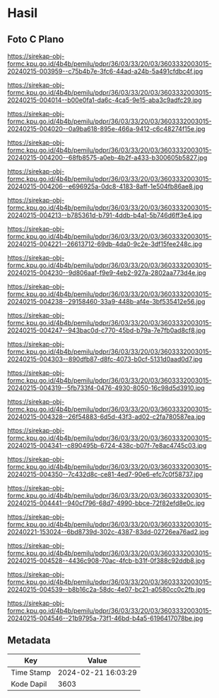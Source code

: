 # Hasil

## Foto C Plano

https://sirekap-obj-formc.kpu.go.id/4b4b/pemilu/pdpr/36/03/33/20/03/3603332003015-20240215-003959--c75b4b7e-3fc6-44ad-a24b-5a491cfdbc4f.jpg

https://sirekap-obj-formc.kpu.go.id/4b4b/pemilu/pdpr/36/03/33/20/03/3603332003015-20240215-004014--b00e0fa1-da6c-4ca5-9e15-aba3c9adfc29.jpg

https://sirekap-obj-formc.kpu.go.id/4b4b/pemilu/pdpr/36/03/33/20/03/3603332003015-20240215-004020--0a9ba618-895e-466a-9412-c6c48274f15e.jpg

https://sirekap-obj-formc.kpu.go.id/4b4b/pemilu/pdpr/36/03/33/20/03/3603332003015-20240215-004200--68fb8575-a0eb-4b2f-a433-b300605b5827.jpg

https://sirekap-obj-formc.kpu.go.id/4b4b/pemilu/pdpr/36/03/33/20/03/3603332003015-20240215-004206--e696925a-0dc8-4183-8aff-1e504fb86ae8.jpg

https://sirekap-obj-formc.kpu.go.id/4b4b/pemilu/pdpr/36/03/33/20/03/3603332003015-20240215-004213--b785361d-b791-4ddb-b4a1-5b746d6ff3e4.jpg

https://sirekap-obj-formc.kpu.go.id/4b4b/pemilu/pdpr/36/03/33/20/03/3603332003015-20240215-004221--26613712-69db-4da0-9c2e-3df15fee248c.jpg

https://sirekap-obj-formc.kpu.go.id/4b4b/pemilu/pdpr/36/03/33/20/03/3603332003015-20240215-004230--9d806aaf-f9e9-4eb2-927a-2802aa773d4e.jpg

https://sirekap-obj-formc.kpu.go.id/4b4b/pemilu/pdpr/36/03/33/20/03/3603332003015-20240215-004238--29158460-33a9-448b-af4e-3bf535412e56.jpg

https://sirekap-obj-formc.kpu.go.id/4b4b/pemilu/pdpr/36/03/33/20/03/3603332003015-20240215-004247--943bac0d-c770-45bd-b79a-7e7fb0ad8cf8.jpg

https://sirekap-obj-formc.kpu.go.id/4b4b/pemilu/pdpr/36/03/33/20/03/3603332003015-20240215-004303--890dfb87-d8fc-4073-b0cf-5131d0aad0d7.jpg

https://sirekap-obj-formc.kpu.go.id/4b4b/pemilu/pdpr/36/03/33/20/03/3603332003015-20240215-004319--5fb733f4-0476-4930-8050-16c98d5d3910.jpg

https://sirekap-obj-formc.kpu.go.id/4b4b/pemilu/pdpr/36/03/33/20/03/3603332003015-20240215-004328--26f54883-6d5d-43f3-ad02-c2fa780587ea.jpg

https://sirekap-obj-formc.kpu.go.id/4b4b/pemilu/pdpr/36/03/33/20/03/3603332003015-20240215-004341--c890495b-6724-438c-b07f-7e8ac4745c03.jpg

https://sirekap-obj-formc.kpu.go.id/4b4b/pemilu/pdpr/36/03/33/20/03/3603332003015-20240215-004350--7c432d8c-ce81-4ed7-90e6-efc7c0f58737.jpg

https://sirekap-obj-formc.kpu.go.id/4b4b/pemilu/pdpr/36/03/33/20/03/3603332003015-20240215-004441--940cf796-68d7-4990-bbce-72f82efd8e0c.jpg

https://sirekap-obj-formc.kpu.go.id/4b4b/pemilu/pdpr/36/03/33/20/03/3603332003015-20240221-153024--6bd8739d-302c-4387-83dd-02726ea76ad2.jpg

https://sirekap-obj-formc.kpu.go.id/4b4b/pemilu/pdpr/36/03/33/20/03/3603332003015-20240215-004528--4436c908-70ac-4fcb-b31f-0f388c92ddb8.jpg

https://sirekap-obj-formc.kpu.go.id/4b4b/pemilu/pdpr/36/03/33/20/03/3603332003015-20240215-004539--b8b16c2a-58dc-4e07-bc21-a0580cc0c2fb.jpg

https://sirekap-obj-formc.kpu.go.id/4b4b/pemilu/pdpr/36/03/33/20/03/3603332003015-20240215-004546--21b9795a-73f1-46bd-b4a5-6196417078be.jpg


## Metadata

| Key        | Value               |
| ---------- | ------------------- |
| Time Stamp | 2024-02-21 16:03:29 |
| Kode Dapil | 3603                |



